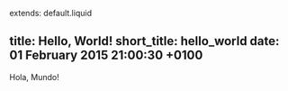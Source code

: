 extends: default.liquid

title: Hello, World!
short_title: hello_world
date: 01 February 2015 21:00:30 +0100
---

Hola, Mundo!
